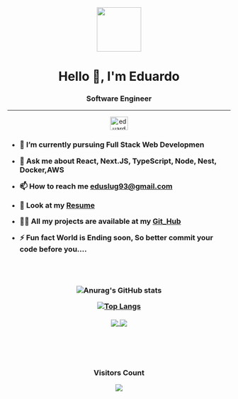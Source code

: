 
<div align="center">
      <img src="https://media.giphy.com/media/M9gbBd9nbDrOTu1Mqx/giphy.gif" width="100" />
</div>   
   <h1 align="center">Hello 👋, I'm Eduardo</h1>
<h3 align="center">Software Engineer</h3>
<hr>
<p align="center">
    <a href="https://www.linkedin.com/in/eduardoirineu/" target="_blank"><img align="center"
             src="https://raw.githubusercontent.com/rahuldkjain/github-profile-readme-generator/master/src/images/icons/Social/linked-in-alt.svg"
            alt="eduardo" height="30" width="40" /></a>

</h3>

<h3> 
  
- 🔭 I’m currently pursuing **Full Stack Web Developmen**

- 💬 Ask me about **React, Next.JS, TypeScript, Node, Nest, Docker,AWS**

- 📫 How to reach me **eduslug93@gmail.com**

- 📃 Look at my [Resume](https://docs.google.com/document/d/1qRuV_MNFI0sofzhEswiZtNYQjywxTN0V/edit) 

- 👨‍💻 All my projects are available at my [Git_Hub](https://github.com/eduslug)

- ⚡ Fun fact **World is Ending soon, So better commit your code before you....**


 <br> 


   
   
   
  </span>


</br>

<div align="center">


<div align="center">

 ![Anurag's GitHub stats](https://github-readme-stats.vercel.app/api?username=anuraghazra&show_icons=true&theme=radical)
 
[![Top Langs](https://github-readme-stats.vercel.app/api/top-langs/?username=anuraghazra&layout=compact)](https://github.com/anuraghazra/github-readme-stats)
  
 <a href="https://github.com/anuraghazra/github-readme-stats">
  <img align="center" src="https://github-readme-stats.vercel.app/api/pin/?username=anuraghazra&repo=github-readme-stats" />
</a>
 
 <a href="https://github.com/anuraghazra/convoychat">
  <img align="center" src="https://github-readme-stats.vercel.app/api/pin/?username=anuraghazra&repo=convoychat" />
</a>
  

 <p align="left">

 <span>  


 </span>

</div>

</br>

</br>

<div align="center">



<div align="center">
<br><p align="centre"><b>Visitors Count</b></p>  
<p align="center"><img align="center" src="https://profile-counter.glitch.me/{eduslug}/count.svg" /></p> 
<br>
</div>

